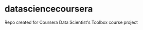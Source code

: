 datasciencecoursera
===================

Repo created for Coursera Data Scientist's Toolbox course project

